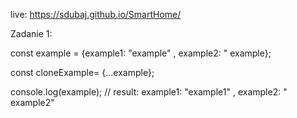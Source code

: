 live: https://sdubaj.github.io/SmartHome/


Zadanie 1:

const example = {example1: "example" , example2: " example};

const cloneExample= {...example};

console.log(example);   // result:  example1: "example1" , example2: " example2" 

